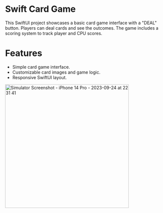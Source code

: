 # Swift Card Game

This SwiftUI project showcases a basic card game interface with a "DEAL" button. Players can deal cards and see the outcomes. The game includes a scoring system to track player and CPU scores.

# Features
- Simple card game interface.
- Customizable card images and game logic.
- Responsive SwiftUI layout.

<img src="https://user-images.githubusercontent.com/107211461/270206843-bbce5441-03a5-4c95-9a50-97f73b269eb1.png" alt="Simulator Screenshot - iPhone 14 Pro - 2023-09-24 at 22 31 41" width="400">

